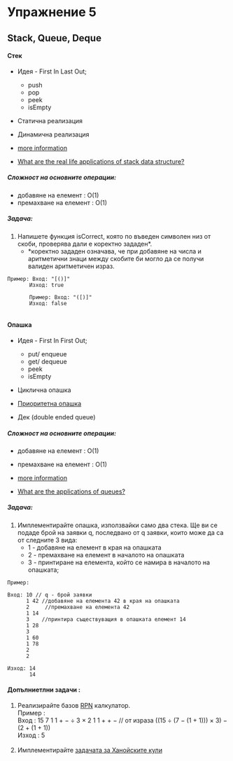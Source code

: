 # Упражнение 5
## Stack, Queue, Deque

#### Стек

* Идея - First In Last Out;
	* push
	* pop
	* peek
	* isEmpty
	
    
* Статична реализация
* Динамична реализация


* [more information](https://www.geeksforgeeks.org/stack-data-structure/)
* [What are the real life applications of stack data structure?](https://www.quora.com/What-are-the-real-life-applications-of-stack-data-structure)

##### Сложност на основните операции:
* добавяне на елемент : О(1)
* премахване на елемент : О(1)

##### Задача:

1. Напишете функция isCorrect, която по въведен символен низ от скоби, проверява дали е коректно зададен*.
	* *коректно зададен означава, че при добавяне на числа и аритметични знаци между скобите би могло да се получи валиден аритметичен израз.
```
Пример: Вход: "[()]"
	   Изход: true
       
       Пример: Вход: "([)]"
	   Изход: false
       
```

#### Опашка

* Идея - First In First Out;
	* put/ enqueue
	* get/ dequeue
	* peek
	* isEmpty

* Циклична опашка
* [Приоритетна опашка](https://www.geeksforgeeks.org/priority-queue-set-1-introduction/)
* Дек (double ended queue)

##### Сложност на основните операции:
* добавяне на елемент : O(1)
* премахване на елемент : О(1)

* [more information](https://www.geeksforgeeks.org/queue-data-structure/)
* [What are the applications of queues?](https://www.quora.com/What-are-the-applications-of-queues)


##### Задача:
1. Имплементирайте опашка, използвайки само два стека. Ще ви се подаде брой на заявки q, последвано от q заявки, които може да са от следните 3 вида:
	* 1 - добавяне на елемент в края на опашката
	* 2 - премахване на елемент в началото на опашката
	* 3 - принтиране на елемента, който се намира в началото на опашката;

 
```
Пример:

Вход: 10 // q - брой заявки
      1 42 //добавяне на елемента 42 в края на опашката
      2		//премахване на елемента 42
      1 14  
      3    //принтира съществуващия в опашката елемент 14
      1 28
      3
      1 60
      1 78
      2
      2
      
Изход: 14
       14
```

#### Допълниетлни задачи :

1. Реализирайте базов [RPN](https://en.wikipedia.org/wiki/Reverse_Polish_notation) калкулатор.<br>
   Пример :<br>
   Вход : 15 7 1 1 + − ÷ 3 × 2 1 1 + + − // от израза ((15 ÷ (7 − (1 + 1))) × 3) − (2 + (1 + 1))<br>
   Изход   : 5<br>
   <br>
2. Имплементирайте [задачата за Ханойските кули](https://en.wikipedia.org/wiki/Tower_of_Hanoi)




